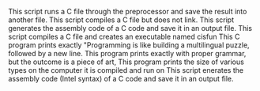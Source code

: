 This script runs a C file through the preprocessor and save the result into another file.
This script compiles a C file but does not link.
This script generates the assembly code of a C code and save it in an output file.
This script compiles a C file and creates an executable named cisfun
This C program prints exactly "Programming is like building a multilingual puzzle, followed by a new line.
This program prints exactly with proper grammar, but the outcome is a piece of art,
This program prints the size of various types on the computer it is compiled and run on
This script enerates the assembly code (Intel syntax) of a C code and save it in an output file.
